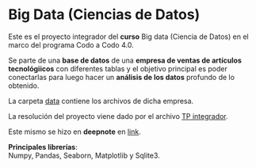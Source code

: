 # Big Data (Ciencias de Datos)
Este es el proyecto integrador del **curso** Big data (Ciencia de Datos) en el marco del programa Codo a Codo 4.0.

Se parte de una **base de datos** de una **empresa de ventas de artículos tecnológiicos** con diferentes tablas y el objetivo principal es poder conectarlas para luego hacer un **análisis de los datos** profundo de lo obtenido.

La carpeta [data](https://github.com/LautaroOchotorena/Big-Data-Ciencias-de-Datos-Codo-a-Codo-4.0/tree/main/data) contiene los archivos de dicha empresa.

La resolución del proyecto viene dado por el archivo [TP integrador](https://github.com/LautaroOchotorena/Big-Data-Ciencias-de-Datos-Codo-a-Codo-4.0/blob/main/TP%20integrador.ipynb).

Este mismo se hizo en **deepnote** en [link](https://deepnote.com/@lautaro-ochotorena-d787/TP-Final-Integrador-d6184b2a-f349-406f-adc8-df2039bd5ffc).

**Principales librerías**:<br>
Numpy, Pandas, Seaborn, Matplotlib y Sqlite3.




